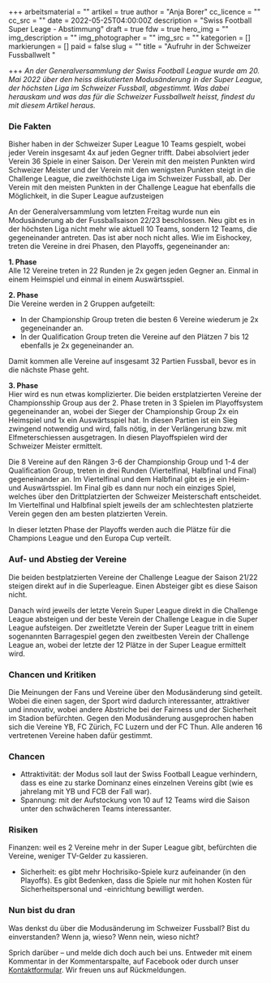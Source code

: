 +++
arbeitsmaterial = ""
artikel = true
author = "Anja Borer"
cc_licence = ""
cc_src = ""
date = 2022-05-25T04:00:00Z
description = "Swiss Football Super Leage - Abstimmung"
draft = true
fdw = true
hero_img = ""
img_description = ""
img_photographer = ""
img_src = ""
kategorien = []
markierungen = []
paid = false
slug = ""
title = "Aufruhr in der Schweizer Fussballwelt "

+++
_An der Generalversammlung der Swiss Football League wurde am 20. Mai 2022 über den heiss diskutierten Modusänderung in der Super League, der höchsten Liga im Schweizer Fussball, abgestimmt. Was dabei herauskam und was das für die Schweizer Fussballwelt heisst, findest du mit diesem Artikel heraus._

### Die Fakten

Bisher haben in der Schweizer Super League 10 Teams gespielt, wobei jeder Verein insgesamt 4x auf jeden Gegner trifft. Dabei absolviert jeder Verein 36 Spiele in einer Saison. Der Verein mit den meisten Punkten wird Schweizer Meister und der Verein mit den wenigsten Punkten steigt in die Challenge League, die zweithöchste Liga im Schweizer Fussball, ab. Der Verein mit den meisten Punkten in der Challenge League hat ebenfalls die Möglichkeit, in die Super League aufzusteigen

An der Generalversammlung vom letzten Freitag wurde nun ein Modusänderung ab der Fussballsaison 22/23 beschlossen. Neu gibt es in der höchsten Liga nicht mehr wie aktuell 10 Teams, sondern 12 Teams, die gegeneinander antreten. Das ist aber noch nicht alles. Wie im Eishockey, treten die Vereine in drei Phasen, den Playoffs, gegeneinander an:

**1. Phase**  
Alle 12 Vereine treten in 22 Runden je 2x gegen jeden Gegner an. Einmal in einem Heimspiel und einmal in einem Auswärtsspiel.

**2. Phase**  
Die Vereine werden in 2 Gruppen aufgeteilt:

* In der Championship Group treten die besten 6 Vereine wiederum je 2x gegeneinander an.
* In der Qualification Group treten die Vereine auf den Plätzen 7 bis 12 ebenfalls je 2x gegeneinander an.

Damit kommen alle Vereine auf insgesamt 32 Partien Fussball, bevor es in die nächste Phase geht.

**3. Phase**  
Hier wird es nun etwas komplizierter. Die beiden erstplatzierten Vereine der Championsship Group aus der 2. Phase treten in 3 Spielen im Playoffsystem gegeneinander an, wobei der Sieger der Championship Group 2x ein Heimspiel und 1x ein Auswärtsspiel hat. In diesen Partien ist ein Sieg zwingend notwendig und wird, falls nötig, in der Verlängerung bzw. mit Elfmeterschiessen ausgetragen. In diesen Playoffspielen wird der Schweizer Meister ermittelt.

Die 8 Vereine auf den Rängen 3-6 der Championship Group und 1-4 der Qualification Group, treten in drei Runden (Viertelfinal, Halbfinal und Final) gegeneinander an. Im Viertelfinal und dem Halbfinal gibt es je ein Heim- und Auswärtsspiel. Im Final gib es dann nur noch ein einziges Spiel, welches über den Drittplatzierten der Schweizer Meisterschaft entscheidet. Im Viertelfinal und Halbfinal spielt jeweils der am schlechtesten platzierte Verein gegen den am besten platzierten Verein.

In dieser letzten Phase der Playoffs werden auch die Plätze für die Champions League und den Europa Cup verteilt.

### Auf- und Abstieg der Vereine

Die beiden bestplatzierten Vereine der Challenge League der Saison 21/22 steigen direkt auf in die Superleague. Einen Absteiger gibt es diese Saison nicht.

Danach wird jeweils der letzte Verein Super League direkt in die Challenge League absteigen und der beste Verein der Challenge League in die Super League aufsteigen. Der zweitletzte Verein der Super League tritt in einem sogenannten Barragespiel gegen den zweitbesten Verein der Challenge League an, wobei der letzte der 12 Plätze in der Super League ermittelt wird.

### Chancen und Kritiken

Die Meinungen der Fans und Vereine über den Modusänderung sind geteilt. Wobei die einen sagen, der Sport wird dadurch interessanter, attraktiver und innovativ, wobei andere Abstriche bei der Fairness und der Sicherheit im Stadion befürchten. Gegen den Modusänderung ausgeprochen haben sich die Vereine YB, FC Zürich, FC Luzern und der FC Thun. Alle anderen 16 vertretenen Vereine haben dafür gestimmt.

### Chancen

* Attraktivität: der Modus soll laut der Swiss Football League verhindern, dass es eine zu starke Dominanz eines einzelnen Vereins gibt (wie es jahrelang mit YB und FCB der Fall war).
* Spannung: mit der Aufstockung von 10 auf 12 Teams wird die Saison unter den schwächeren Teams interessanter.

### Risiken

Finanzen: weil es 2 Vereine mehr in der Super League gibt, befürchten die Vereine, weniger TV-Gelder zu kassieren.

* Sicherheit: es gibt mehr Hochrisiko-Spiele kurz aufeinander (in den Playoffs). Es gibt Bedenken, dass die Spiele nur mit hohen Kosten für Sicherheitspersonal und -einrichtung bewilligt werden.

### Nun bist du dran

Was denkst du über die Modusänderung im Schweizer Fussball? Bist du einverstanden? Wenn ja, wieso? Wenn nein, wieso nicht?

Sprich darüber – und melde dich doch auch bei uns. Entweder mit einem Kommentar in der Kommentarspalte, auf Facebook oder durch unser [Kontaktformular](https://www.chinderzytig.ch/kontakt/). Wir freuen uns auf Rückmeldungen.